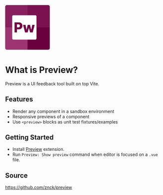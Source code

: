 <img alt="VueDX Preview Logo" src="./assets/logo.png" style="display: block; width: 144px; margin: 48px 0" />

# What is Preview?

Preview is a UI feedback tool built on top Vite.

## Features

- Render any component in a sandbox environment
- Responsive previews of a component
- Use `<preview>` blocks as unit test fixtures/examples

## Getting Started

- Install [Preview](https://marketplace.visualstudio.com/items?itemName=znck.preview) extension.
- Run `Preview: Show preview` command when editor is focused on a `.vue` file.

## Source

https://github.com/znck/preview
